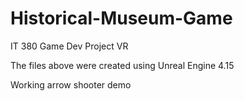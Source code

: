 # Historical-Museum-Game
IT 380 Game Dev Project VR

The files above were created using Unreal Engine 4.15

Working arrow shooter demo
